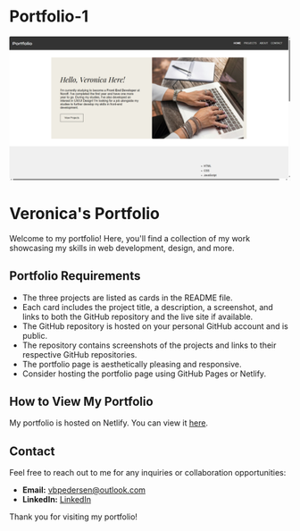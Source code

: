 # Portfolio-1

![The front of a portfolio page in beige, grey, white and black tones. Image of woman's hands typing on a laptop.](images/2024-06-07_21h54_05.png)


# Veronica's Portfolio

Welcome to my portfolio! Here, you'll find a collection of my work showcasing my skills in web development, design, and more.

## Portfolio Requirements

- The three projects are listed as cards in the README file.
- Each card includes the project title, a description, a screenshot, and links to both the GitHub repository and the live site if available.
- The GitHub repository is hosted on your personal GitHub account and is public.
- The repository contains screenshots of the projects and links to their respective GitHub repositories.
- The portfolio page is aesthetically pleasing and responsive.
- Consider hosting the portfolio page using GitHub Pages or Netlify.

## How to View My Portfolio

My portfolio is hosted on Netlify. You can view it [here](#).

## Contact
Feel free to reach out to me for any inquiries or collaboration opportunities:
- **Email:** [vbpedersen@outlook.com](mailto:your-email@example.com)
- **LinkedIn:** [LinkedIn](https://linkedin.com/in/veronica-brun-pedersen-2860bb249)

Thank you for visiting my portfolio!
